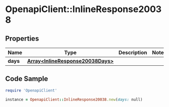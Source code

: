 # OpenapiClient::InlineResponse20038

## Properties

Name | Type | Description | Notes
------------ | ------------- | ------------- | -------------
**days** | [**Array&lt;InlineResponse20038Days&gt;**](InlineResponse20038Days.md) |  | 

## Code Sample

```ruby
require 'OpenapiClient'

instance = OpenapiClient::InlineResponse20038.new(days: null)
```


